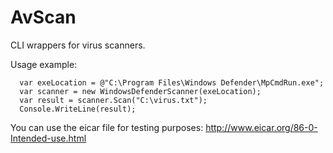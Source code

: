 # AvScan

CLI wrappers for virus scanners.

Usage example:

```
  var exeLocation = @"C:\Program Files\Windows Defender\MpCmdRun.exe";
  var scanner = new WindowsDefenderScanner(exeLocation);
  var result = scanner.Scan("C:\virus.txt");
  Console.WriteLine(result);
```

You can use the eicar file for testing purposes: http://www.eicar.org/86-0-Intended-use.html

